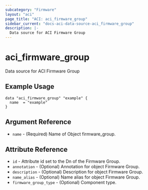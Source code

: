 ```yaml
---
subcategory: "Firmware"
layout: "aci"
page_title: "ACI: aci_firmware_group"
sidebar_current: "docs-aci-data-source-aci_firmware_group"
description: |-
  Data source for ACI Firmware Group
---
```


# aci_firmware_group #
Data source for ACI Firmware Group

## Example Usage ##

```hcl
data "aci_firmware_group" "example" {
  name  = "example"
}
```
## Argument Reference ##
* `name` - (Required) Name of Object firmware_group.



## Attribute Reference

* `id` - Attribute id set to the Dn of the Firmware Group.
* `annotation` - (Optional) Annotation for object Firmware Group.
* `description` - (Optional) Description for object Firmware Group.
* `name_alias` - (Optional) Name alias for object Firmware Group.
* `firmware_group_type` - (Optional) Component type.
